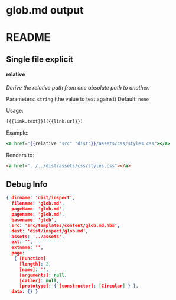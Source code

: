 # glob.md output

# README


## Single file explicit
#### relative
_Derive the relative path from one absolute path to another._

Parameters: `string` (the value to test against)
Default: `none`

Usage:
``` html
[{{link.text}}]({{link.url}})
```
Example:
``` handlebars
<a href="{{relative "src" "dist"}}/assets/css/styles.css"></a> 

```
Renders to: 
``` html
<a href="../../dist/assets/css/styles.css"></a> 
```




## Debug Info

``` json
{ dirname: 'dist/inspect',
  filename: 'glob.md',
  pageName: 'glob.md',
  pagename: 'glob.md',
  basename: 'glob',
  src: 'src/templates/content/glob.md.hbs',
  dest: 'dist/inspect/glob.md',
  assets: '../assets',
  ext: '',
  extname: '',
  page: 
   { [Function]
     [length]: 2,
     [name]: '',
     [arguments]: null,
     [caller]: null,
     [prototype]: { [constructor]: [Circular] } },
  data: {} }
```

